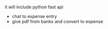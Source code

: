 it will include python fast api
- chat to expense entry
- give pdf from banks and convert to expense



